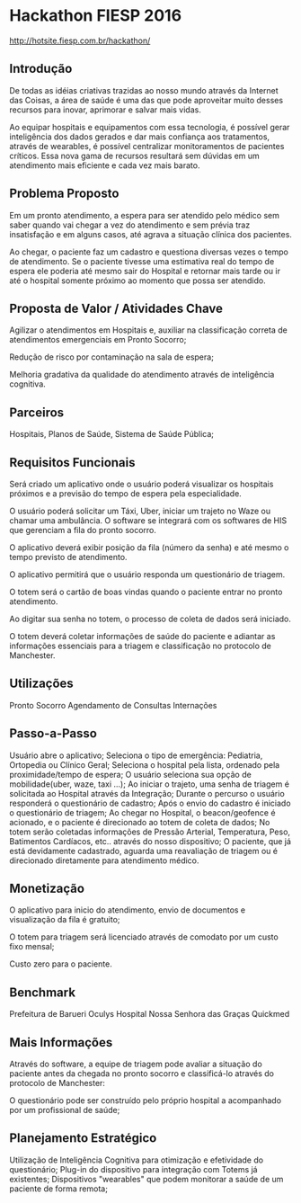 # Hackathon FIESP 2016
http://hotsite.fiesp.com.br/hackathon/

## Introdução

De todas as idéias criativas trazidas ao nosso mundo através da Internet das Coisas, a área de saúde é uma das que pode aproveitar muito desses recursos para inovar, aprimorar e salvar mais vidas.

Ao equipar hospitais e equipamentos com essa tecnologia, é possível gerar inteligência dos dados gerados e dar mais confiança aos tratamentos, através de wearables, é possível centralizar monitoramentos de pacientes críticos. Essa nova gama de recursos resultará sem dúvidas em um atendimento mais eficiente e cada vez mais barato.

## Problema Proposto

Em um pronto atendimento, a espera para ser atendido pelo médico sem saber quando vai chegar a vez do atendimento e sem prévia traz insatisfação e em alguns casos, até agrava a situação clínica dos pacientes.

Ao chegar, o paciente faz um cadastro e questiona diversas vezes o tempo de atendimento. Se o paciente tivesse uma estimativa real do tempo de espera ele poderia até mesmo sair do Hospital e retornar mais tarde ou ir até o hospital somente próximo ao momento que possa ser atendido.

## Proposta de Valor / Atividades Chave
Agilizar o atendimentos em Hospitais e, auxiliar na classificação correta de atendimentos emergenciais em Pronto Socorro;

Redução de risco por contaminação na sala de espera;

Melhoria gradativa da qualidade do atendimento através de inteligência cognitiva.

## Parceiros

Hospitais, Planos de Saúde, Sistema de Saúde Pública;

## Requisitos Funcionais
Será criado um aplicativo onde o usuário poderá visualizar os hospitais próximos e a previsão do tempo de espera pela especialidade.

O usuário poderá solicitar um Táxi, Uber, iniciar um trajeto no Waze ou chamar uma ambulância.
O software se integrará com os softwares de HIS que gerenciam a fila do pronto socorro.

O aplicativo deverá exibir posição da fila (número da senha) e até mesmo o tempo previsto de atendimento.

O aplicativo permitirá que o usuário responda um questionário de triagem.

O totem será o cartão de boas vindas quando o paciente entrar no pronto atendimento.

Ao digitar sua senha no totem, o processo de coleta de dados será iniciado.

O totem deverá coletar informações de saúde do paciente e adiantar as informações essenciais para a triagem e classificação no protocolo de Manchester.

## Utilizações

Pronto Socorro
Agendamento de Consultas
Internações

## Passo-a-Passo

Usuário abre o aplicativo;
Seleciona o tipo de emergência: Pediatria, Ortopedia ou Clínico Geral;
Seleciona o hospital pela lista, ordenado pela proximidade/tempo de espera;
O usuário seleciona sua opção de mobilidade(uber, waze, taxi ...);
Ao iniciar o trajeto, uma senha de triagem é solicitada ao Hospital através da Integração;
Durante o percurso o usuário responderá o questionário de cadastro;
Após o envio do cadastro é iniciado o questionário de triagem;
Ao chegar no Hospital, o beacon/geofence é acionado, e o paciente é direcionado ao totem de coleta de dados;
No totem serão coletadas informações de Pressão Arterial, Temperatura, Peso, Batimentos Cardíacos, etc.. através do nosso dispositivo;
O paciente, que já está devidamente cadastrado, aguarda uma reavaliação de triagem ou é direcionado diretamente para atendimento médico.

## Monetização

O aplicativo para inicio do atendimento, envio de documentos e visualização da fila é gratuito;

O totem para triagem será licenciado através de comodato por um custo fixo mensal;

Custo zero para o paciente.

## Benchmark

Prefeitura de Barueri
Oculys
Hospital Nossa Senhora das Graças
Quickmed

## Mais Informações

Através do software, a equipe de triagem pode avaliar a situação do paciente antes da chegada no pronto socorro e classificá-lo através do protocolo de Manchester:

O questionário pode ser construído pelo próprio hospital a acompanhado por um profissional de saúde;


## Planejamento Estratégico

Utilização de Inteligência Cognitiva para otimização e efetividade do questionário;
Plug-in do dispositivo para integração com Totems já existentes;
Dispositivos "wearables" que podem monitorar a saúde de um paciente de forma remota;




